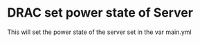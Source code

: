 # DRAC set power state of Server
This will set the power state of the server set in the var main.yml
